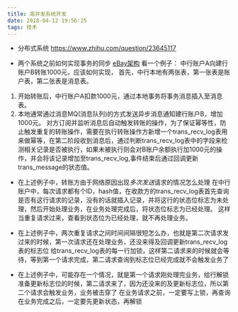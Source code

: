```yaml
---
title: 高并发系统开发
date: 2018-04-12 19:56:25
tags: 技术
---
```

* 分布式系统
https://www.zhihu.com/question/23645117

* 两个系统之前如何实现事务的同步
[eBay架构](!http://www.importnew.com/26212.html)
看一个例子：
中行账户A向建行账户B转账1000元，应该如何实现，
首先，中行本地有两张表，第一张表是账户表，第二张表是消息表。
1. 开始转账后，中行账户A扣款1000元，通过本地事务将事务消息插入至消息表。
2. 本地通常通过消息MQ(消息队列)的方式发送异步消息通知建行账户B，增加1000元。
对方订阅并监听消息后自动触发转账的操作，为了保证幂等性，防止触发重复的转账操作，需要在执行转账操作方新增一个trans_recv_log表用来做幂等，在第二阶段收到消息后，通过判断trans_recv_log表中的字段来检测相关记录是否被执行，如果未被执行则会对B账户余额执行加1000元的操作，并会将该记录增加至trans_recv_log,事件结束后通过回调更新trans_message的状态值。

* 在上述例子中，转账方由于网络原因出现*多次发送*请求的情况怎么处理
在中行账户中，每次请求都有个ID，hash值，在收款方的trans_recv_log表首先查询是否有这行请求的记录，没有的话就插入记录，并将这行的状态位标志为未处理，然后开始处理业务，在业务处理完成后，将状态位标志为已经处理。
这样当重复请求过来，查看到状态位为已经处理，就不再处理业务。

* 在上述例子中，两次重复请求之间时间间隔很短怎么办，也就是第二次请求发过来的时候，第一次请求还在处理业务，还没来得及回调更新trans_recv_log表的标志位
给trans_recv_log表的每一行加锁，这样第二请求来的时候就会等待，等到第一个请求完成，第二请求查询到标志位已经完成就不会触发业务了

* 在上述例子中，可能存在一个情况，就是第一个请求刚处理完业务，给行解锁准备更新标志位的时候，第二请求来了，因为还没来的及更新标志位，所以第二个请求会触发业务，业务被击穿了
在业务请求之前，一定要写上锁，再查询
在业务完成之后，一定要先更新状态，再解锁
